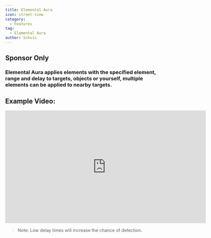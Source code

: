 ```yaml
---
title: Elemental Aura
icon: street-view
category:
  - Features
tag:
  - Elemental Aura
author: Schvis
---
```


## Sponsor Only
### Elemental Aura applies elements with the specified element, range and delay to  targets, objects or yourself, multiple elements can be applied to nearby targets.

## Example Video:

<iframe width="640" height="360" src="https://www.youtube.com/embed/FskTJiknOgQ?list=PL5eI1Tb64p56g27qfYk7VuFTz4FK6YrKa" title="Korepi - Elemental Aura (Sponsor)" frameborder="0" allow="accelerometer; autoplay; clipboard-write; encrypted-media; gyroscope; picture-in-picture; web-share" allowfullscreen></iframe>

> Note: Low delay times will increase the chance of detection.



